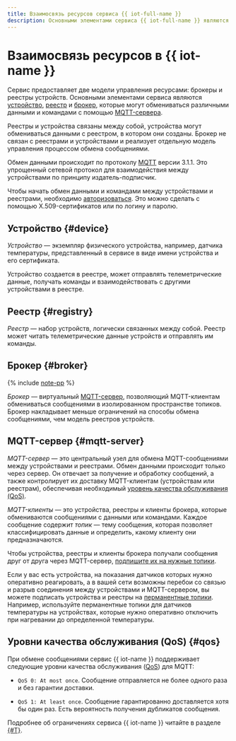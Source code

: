 ```yaml
---
title: Взаимосвязь ресурсов сервиса {{ iot-full-name }}
description: Основными элементами сервиса {{ iot-full-name }} являются устройство, реестр и брокер, которые могут обмениваться различными данными и командами с помощью MQTT-сервера. Обмен данными происходит по протоколу MQTT версии 3.1.1. Это упрощенный сетевой протокол для взаимодействия между устройствами по принципу издатель-подписчик.
---
```


# Взаимосвязь ресурсов в {{ iot-name }}

Сервис предоставляет две модели управления ресурсами: брокеры и реестры устройств. Основными элементами сервиса являются [устройство](index.md#device), [реестр](index.md#registry) и [брокер](index.md#broker), которые могут обмениваться различными данными и командами с помощью [MQTT-сервера](index.md#mqtt-server). 

Реестры и устройства связаны между собой, устройства могут обмениваться данными с реестром, в котором они созданы. Брокер не связан с реестрами и устройствами и реализует отдельную модель управления процессом обмена сообщениями.

Обмен данными происходит по протоколу [MQTT](https://mqtt.org) версии  3.1.1. Это упрощенный сетевой протокол для взаимодействия между устройствами по принципу издатель-подписчик. 

Чтобы начать обмен данными и командами между устройствами и реестрами, необходимо [авторизоваться](../concepts/authorization.md). Это можно сделать с помощью X.509-сертификатов или по логину и паролю.

## Устройство {#device}

_Устройство_ — экземпляр физического устройства, например, датчика температуры, представленный в сервисе в виде имени устройства и его сертификата.

 Устройство создается в реестре, может отправлять телеметрические данные, получать команды и взаимодействовать с другими устройствами в реестре.

## Реестр {#registry}

_Реестр_ — набор устройств, логически связанных между собой. Реестр может читать телеметрические данные устройств и отправлять им команды.

## Брокер {#broker}

{% include [note-pp](../../_includes/iot-core/note-pp.md) %}

_Брокер_ — виртуальный [MQTT-сервер](../../glossary/mqtt-server.md), позволяющий MQTT-клиентам обмениваться сообщениями в изолированном пространстве топиков. Брокер накладывает меньше ограничений на способы обмена сообщениями, чем модель реестров устройств.

## MQTT-сервер {#mqtt-server}

_MQTT-сервер_ — это центральный узел для обмена MQTT-сообщениями между устройствами и реестрами. Обмен данными происходит только через сервер. Он отвечает за получение и обработку сообщений, а также контролирует их доставку MQTT-клиентам (устройствам или реестрам), обеспечивая необходимый [уровень качества обслуживания (QoS)](#qos).

_MQTT-клиенты_ — это устройства, реестры и клиенты брокера, которые обмениваются сообщениями с данными или командами. Каждое сообщение содержит _топик_ — тему сообщения, которая позволяет классифицировать данные и определить, какому клиенту они предназначаются.

Чтобы устройства, реестры и клиенты брокера получали сообщения друг от друга через MQTT-сервер, [подпишите их на нужные топики](../operations/subscribe).

Если у вас есть устройства, на показания датчиков которых нужно оперативно реагировать, а в вашей сети возможны перебои со связью и разрыв соединения между устройствами и MQTT-сервером, вы можете подписать устройства и реестры на [перманентные топики](./topic/index.md).
Например, используйте перманентные топики для датчиков температуры на устройствах, которые нужно оперативно отключить при нагревании до определенной температуры.  

## Уровни качества обслуживания (QoS) {#qos}

При обмене сообщениями сервис {{ iot-name }} поддерживает следующие уровни качества обслуживания ([QoS](../../glossary/qos.md)) для MQTT:

* `QoS 0: At most once`. Сообщение отправляется не более одного раза и без гарантии доставки.

* `QoS 1: At least once`. Сообщение гарантированно доставляется хотя бы один раз. Есть вероятность получения дубликатов сообщения.

Подробнее об ограничениях сервиса {{ iot-name }} читайте в разделе [{#T}](limits.md).
